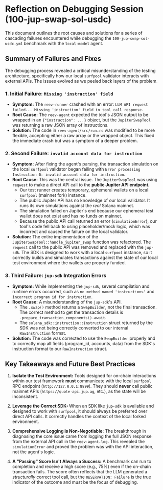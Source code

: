 # Reflection on Debugging Session (100-jup-swap-sol-usdc)

This document outlines the root causes and solutions for a series of cascading failures encountered while debugging the `100-jup-swap-sol-usdc.yml` benchmark with the `local-model` agent.

## Summary of Failures and Fixes

The debugging process revealed a critical misunderstanding of the testing architecture, specifically how our local `surfpool` validator interacts with external APIs. The issues evolved as we peeled back layers of the problem.

### 1. Initial Failure: `Missing 'instruction' field`

-   **Symptom:** The `reev-runner` crashed with an error: `LLM API request failed... Missing 'instruction' field in tool call response`.
-   **Root Cause:** The `reev-agent` expected the tool's JSON output to be wrapped in an `{"instruction": ...}` object, but the `JupiterSwapTool` was returning a raw JSON array of instructions.
-   **Solution:** The code in `reev-agent/src/run.rs` was modified to be more flexible, accepting either a raw array or the wrapped object. This fixed the immediate crash but was a symptom of a deeper problem.

### 2. Second Failure: `invalid account data for instruction`

-   **Symptom:** After fixing the agent's parsing, the transaction simulation on the local `surfpool` validator began failing with `Error processing Instruction 0: invalid account data for instruction`.
-   **Root Cause:** This was the central issue. The `JupiterSwapTool` was using `reqwest` to make a direct API call to the **public Jupiter API endpoint**.
    -   Our test runner creates temporary, ephemeral wallets on a local `surfpool` (mainnet fork) instance.
    -   The public Jupiter API has no knowledge of our local validator. It runs its own simulations against the *real* Solana mainnet.
    -   The simulation failed on Jupiter's end because our ephemeral test wallet does not exist and has no funds on mainnet.
    -   Because the public API call returned an error (`simulationError`), our tool's code fell back to using placeholder/mock logic, which was incorrect and caused the failure on the local validator.
-   **Solution:** The entire implementation of the `JupiterSwapTool::handle_jupiter_swap` function was refactored. The `reqwest` call to the public API was removed and replaced with the `jup-sdk`. The SDK is designed to work with a local `surfpool` instance, so it correctly builds and simulates transactions against the state of our local test environment where the wallets are properly funded.

### 3. Third Failure: `jup-sdk` Integration Errors

-   **Symptom:** While implementing the `jup-sdk`, several compilation and runtime errors occurred, such as `no method named 'instructions'` and `incorrect program id for instruction`.
-   **Root Cause:** A misunderstanding of the `jup-sdk`'s API.
    -   The `.swap()` method returns a `SwapBuilder`, not the final transaction. The correct method to get the transaction details is `.prepare_transaction_components().await`.
    -   The `solana_sdk::instruction::Instruction` struct returned by the SDK was not being correctly converted to our internal `RawInstruction` format.
-   **Solution:** The code was corrected to use the `SwapBuilder` properly and to correctly map all fields (program_id, accounts, data) from the SDK's instruction format to our `RawInstruction` struct.

## Key Takeaways and Future Best Practices

1.  **Isolate the Test Environment:** Tools designed for on-chain interactions within our test framework **must** communicate with the local `surfpool` RPC endpoint (`http://127.0.0.1:8899`). They should **never** call public mainnet APIs (`https://quote-api.jup.ag`, etc.), as the state will be inconsistent.

2.  **Leverage the Correct SDK:** When an SDK like `jup-sdk` is available and designed to work with `surfpool`, it should always be preferred over direct API calls. It correctly handles the context of the local forked environment.

3.  **Comprehensive Logging is Non-Negotiable:** The breakthrough in diagnosing the core issue came from logging the full JSON response from the external API call in the `reev-agent.log`. This revealed the `simulationError` and proved the problem was with the API interaction, not the agent's logic.

4.  **A "Passing" Score Isn't Always a Success:** A benchmark can run to completion and receive a high score (e.g., 75%) even if the on-chain transaction fails. The score often reflects that the LLM generated a *structurally* correct tool call, but the `OBSERVATION: Failure` is the true indicator of the outcome and must be the focus of debugging.